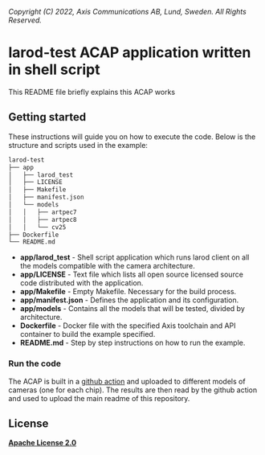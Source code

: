 *Copyright (C) 2022, Axis Communications AB, Lund, Sweden. All Rights Reserved.*

# larod-test ACAP application written in shell script

This README file briefly explains this ACAP works


## Getting started

These instructions will guide you on how to execute the code. Below is the structure and scripts used in the example:

```bash
larod-test
├── app
│   ├── larod_test
│   ├── LICENSE
│   ├── Makefile
│   ├── manifest.json
│   └── models 
│   │   ├── artpec7
│   │   ├── artpec8
│   │   └── cv25
├── Dockerfile
└── README.md
```

* **app/larod_test** - Shell script application which runs larod client on all the models compatible with the camera architecture.
* **app/LICENSE** - Text file which lists all open source licensed source code distributed with the application.
* **app/Makefile** - Empty Makefile. Necessary for the build process.
* **app/manifest.json** - Defines the application and its configuration.
* **app/models** - Contains all the models that will be tested, divided by architecture.
* **Dockerfile** - Docker file with the specified Axis toolchain and API container to build the example specified.
* **README.md** - Step by step instructions on how to run the example.

### Run the code

The ACAP is built in a [github action](https://github.com/AxisCommunications/axis-model-zoo/blob/main/.github/workflows/speed-test-action.yml) and uploaded to different models of cameras (one for each chip). The results are then read by the github action and used to upload the main readme of this repository.

## License

**[Apache License 2.0](../LICENSE)**
